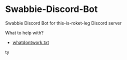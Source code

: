 # Swabbie-Discord-Bot
Swabbie Discord Bot for this-is-roket-leg Discord server

What to help with?
- [whatdontwork.txt](https://github.com/Pricysquirrl/Swabbie-Discord-Bot/blob/main/whatdontwork.txt)

ty
